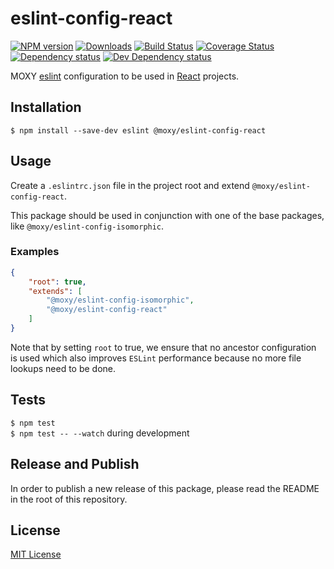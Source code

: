 # eslint-config-react

[![NPM version][npm-image]][npm-url] [![Downloads][downloads-image]][npm-url] [![Build Status][travis-image]][travis-url] [![Coverage Status][codecov-image]][codecov-url] [![Dependency status][david-dm-image]][david-dm-url] [![Dev Dependency status][david-dm-dev-image]][david-dm-dev-url]

[npm-url]:https://npmjs.org/package/@moxy/eslint-config-react
[npm-image]:https://img.shields.io/npm/v/@moxy/eslint-config-react.svg
[downloads-image]:https://img.shields.io/npm/dm/@moxy/eslint-config-react.svg
[travis-url]:https://travis-ci.org/moxystudio/eslint-config-react
[travis-image]:https://img.shields.io/travis/moxystudio/eslint-config-react/master.svg
[codecov-url]:https://codecov.io/gh/moxystudio/eslint-config-react
[codecov-image]:https://img.shields.io/codecov/c/github/moxystudio/eslint-config-react/master.svg
[david-dm-url]:https://david-dm.org/moxystudio/eslint-config-react
[david-dm-image]:https://img.shields.io/david/moxystudio/eslint-config-react.svg
[david-dm-dev-url]:https://david-dm.org/moxystudio/eslint-config-react?type=dev
[david-dm-dev-image]:https://img.shields.io/david/dev/moxystudio/eslint-config-react.svg

MOXY [eslint](http://eslint.org/) configuration to be used in [React](https://reactjs.org) projects.


## Installation

`$ npm install --save-dev eslint @moxy/eslint-config-react`

## Usage

Create a `.eslintrc.json` file in the project root and extend `@moxy/eslint-config-react`.

This package should be used in conjunction with one of the base packages, like `@moxy/eslint-config-isomorphic`.

### Examples

```json
{
    "root": true,
    "extends": [
        "@moxy/eslint-config-isomorphic",
        "@moxy/eslint-config-react"
    ]
}
```


Note that by setting `root` to true, we ensure that no ancestor configuration is used which also improves `ESLint` performance because no more file lookups need to be done.


## Tests

`$ npm test`   
`$ npm test -- --watch` during development

## Release and Publish

In order to publish a new release of this package, please read the README in the root of this repository.


## License

[MIT License](http://opensource.org/licenses/MIT)
